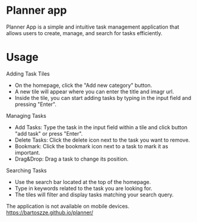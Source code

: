 # Planner app
Planner App is a simple and intuitive task management application that allows users to create, manage, and search for tasks efficiently.
# Usage
Adding Task Tiles
- On the homepage, click the "Add new category" button.
- A new tile will appear where you can enter the title and imagr url.
- Inside the tile, you can start adding tasks by typing in the input field and pressing "Enter".
  
Managing Tasks
- Add Tasks: Type the task in the input field within a tile and click button "add task" or press "Enter".
- Delete Tasks: Click the delete icon next to the task you want to remove.
- Bookmark: Click the bookmark icon next to a task to mark it as important.
- Drag&Drop: Drag a task to change its position.
  
Searching Tasks
- Use the search bar located at the top of the homepage.
- Type in keywords related to the task you are looking for.
- The tiles will filter and display tasks matching your search query.

The application is not available on mobile devices.
https://bartoszze.github.io/planner/
